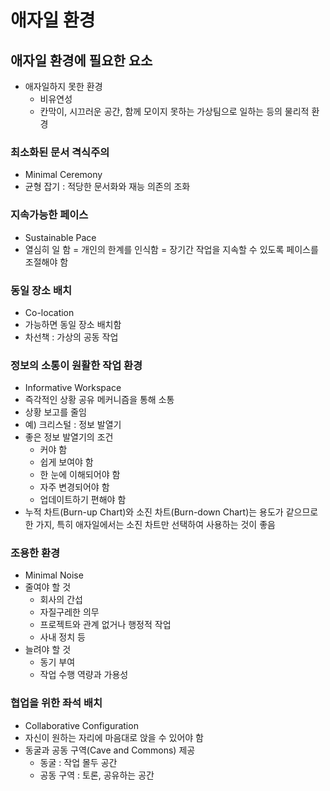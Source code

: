 # 애자일 환경

## 애자일 환경에 필요한 요소

- 애자일하지 못한 환경
  - 비유연성
  - 칸막이, 시끄러운 공간, 함께 모이지 못하는 가상팀으로 일하는 등의 물리적 환경

### 최소화된 문서 격식주의

- Minimal Ceremony
- 균형 잡기 : 적당한 문서화와 재능 의존의 조화

### 지속가능한 페이스

- Sustainable Pace
- 열심히 일 함 = 개인의 한계를 인식함 = 장기간 작업을 지속할 수 있도록 페이스를 조절해야 함

### 동일 장소 배치

- Co-location
- 가능하면 동일 장소 배치함
- 차선책 : 가상의 공동 작업

### 정보의 소통이 원활한 작업 환경

- Informative Workspace
- 즉각적인 상황 공유 메커니즘을 통해 소통
- 상황 보고를 줄임
- 예) 크리스털 : 정보 발열기
- 좋은 정보 발열기의 조건
  - 커야 함
  - 쉽게 보여야 함
  - 한 눈에 이해되어야 함
  - 자주 변경되어야 함
  - 업데이트하기 편해야 함
- 누적 차트(Burn-up Chart)와 소진 차트(Burn-down Chart)는 용도가 같으므로 한 가지, 특히 애자일에서는 소진 차트만 선택하여 사용하는 것이 좋음

### 조용한 환경

- Minimal Noise
- 줄여야 할 것
  - 회사의 간섭
  - 자질구레한 의무
  - 프로젝트와 관계 없거나 행정적 작업
  - 사내 정치 등
- 늘려야 할 것
  - 동기 부여
  - 작업 수행 역량과 가용성

### 협업을 위한 좌석 배치

- Collaborative Configuration
- 자신이 원하는 자리에 마음대로 앉을 수 있어야 함
- 동굴과 공동 구역(Cave and Commons) 제공
  - 동굴 : 작업 몰두 공간
  - 공동 구역 : 토론, 공유하는 공간

